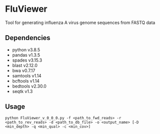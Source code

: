 # FluViewer
Tool for generating influenza A virus genome sequences from FASTQ data

## Dependencies
- python v3.8.5
- pandas v1.3.5
- spades v3.15.3
- blast v2.12.0
- bwa v0.7.17
- samtools v1.14
- bcftools v1.14
- bedtools v2.30.0
- seqtk v1.3

## Usage
```
python FluViewer_v_0_0_0.py -f <path_to_fwd_reads> -r <path_to_rev_reads> -d <path_to_db_file> -o <output_name> [-D <min_depth> -q <min_qual> -c <min_cov>]
```
